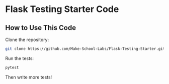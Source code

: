 # Flask Testing Starter Code

## How to Use This Code

Clone the repository:

```bash
git clone https://github.com/Make-School-Labs/Flask-Testing-Starter.git flask-testing
```

Run the tests:

```bash
pytest
```

Then write more tests!